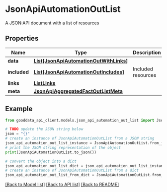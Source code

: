 # JsonApiAutomationOutList

A JSON:API document with a list of resources

## Properties

Name | Type | Description | Notes
------------ | ------------- | ------------- | -------------
**data** | [**List[JsonApiAutomationOutWithLinks]**](JsonApiAutomationOutWithLinks.md) |  | 
**included** | [**List[JsonApiAutomationOutIncludes]**](JsonApiAutomationOutIncludes.md) | Included resources | [optional] 
**links** | [**ListLinks**](ListLinks.md) |  | [optional] 
**meta** | [**JsonApiAggregatedFactOutListMeta**](JsonApiAggregatedFactOutListMeta.md) |  | [optional] 

## Example

```python
from gooddata_api_client.models.json_api_automation_out_list import JsonApiAutomationOutList

# TODO update the JSON string below
json = "{}"
# create an instance of JsonApiAutomationOutList from a JSON string
json_api_automation_out_list_instance = JsonApiAutomationOutList.from_json(json)
# print the JSON string representation of the object
print(JsonApiAutomationOutList.to_json())

# convert the object into a dict
json_api_automation_out_list_dict = json_api_automation_out_list_instance.to_dict()
# create an instance of JsonApiAutomationOutList from a dict
json_api_automation_out_list_from_dict = JsonApiAutomationOutList.from_dict(json_api_automation_out_list_dict)
```
[[Back to Model list]](../README.md#documentation-for-models) [[Back to API list]](../README.md#documentation-for-api-endpoints) [[Back to README]](../README.md)



